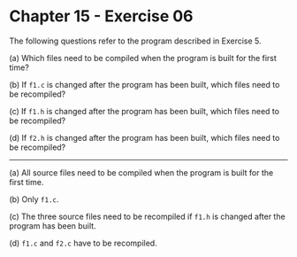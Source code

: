 # Chapter 15 - Exercise 06

The following questions refer to the program described in Exercise 5.  

(a) 
Which files need to be compiled when the program is built for the first time?  

(b) 
If `f1.c` is changed after the program has been built, which files need to be recompiled?  

(c) 
If `f1.h` is changed after the program has been built, which files need to be recompiled?  

(d) 
If `f2.h` is changed after the program has been built, which files need to be recompiled?  

---

(a) 
All source files need to be compiled when the program is built for the first time.  

(b)
Only `f1.c`.  

(c)
The three source files need to be recompiled if `f1.h` is changed after the program has been built.  

(d)
`f1.c` and `f2.c` have to be recompiled.  
